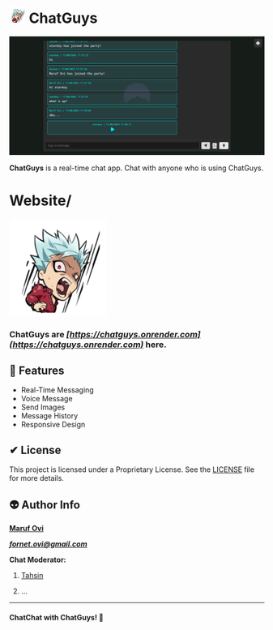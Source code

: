 # <img src="./assets/favicon-32x32.png"> ChatGuys

![chatguys preview](./assets/preview.png)

**ChatGuys** is a real-time chat app. Chat with anyone who is using ChatGuys.


# Website/
<img src="./assets/android-chrome-192x192.png">


### ChatGuys are ***[https://chatguys.onrender.com](https://chatguys.onrender.com)***  here.


## 🌸 Features

- Real-Time Messaging
- Voice Message 
- Send Images
- Message History
- Responsive Design


## ✔ License

This project is licensed under a Proprietary License. See the [LICENSE](./LICENSE) file for more details.


## 👽 Author Info

**[Maruf Ovi](https://oviportfo.netlify.app/)**

***fornet.ovi@gmail.com***

**Chat Moderator:**

 1. [Tahsin](https://tahsinportfo.netlify.app/)

2. ...

---


#### ChatChat with **ChatGuys**! 💬
